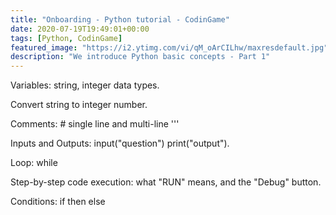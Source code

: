 ```yaml
---
title: "Onboarding - Python tutorial - CodinGame"
date: 2020-07-19T19:49:01+00:00
tags: [Python, CodinGame]
featured_image: "https://i2.ytimg.com/vi/qM_oArCILhw/maxresdefault.jpg"
description: "We introduce Python basic concepts - Part 1"
---
```

Variables: string, integer data types.   

Convert string to integer number.

Comments:  #  single line and multi-line '''

Inputs and Outputs:  input("question")   print("output").   

Loop:  while

Step-by-step code execution:  what "RUN" means, and the "Debug" button.

Conditions:  if  then  else